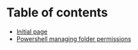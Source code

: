 # Table of contents

* [Initial page](README.md)
* [Powershell managing folder permissions](powershell-managing-folder-permissions.md)

